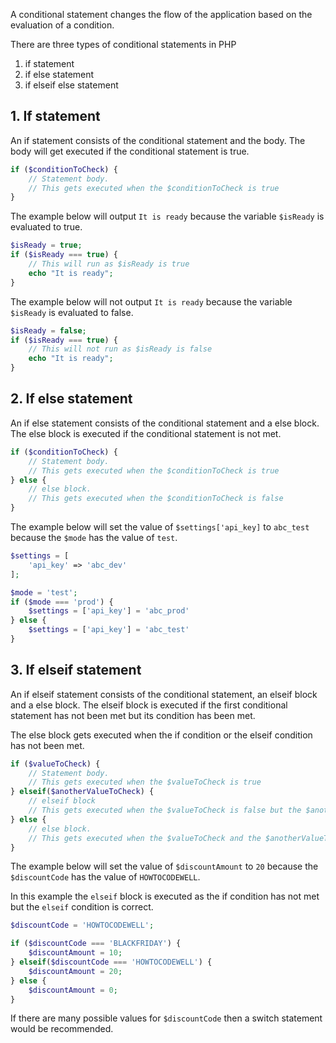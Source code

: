 A conditional statement changes the flow of the application based on the evaluation of a condition.

There are three types of conditional statements in PHP
1. if statement
2. if else statement
3. if elseif else statement

## 1. If statement
An if statement consists of the conditional statement and the body.  The body will get executed if the conditional statement is true.
```php
if ($conditionToCheck) {
    // Statement body.
    // This gets executed when the $conditionToCheck is true
}
```

The example below will output `It is ready` because the variable `$isReady` is evaluated to true.
```php
$isReady = true;
if ($isReady === true) {
    // This will run as $isReady is true
    echo "It is ready";
}
```
The example below will not output `It is ready` because the variable `$isReady` is evaluated to false.
```php
$isReady = false;
if ($isReady === true) {
    // This will not run as $isReady is false
    echo "It is ready";
}
```

## 2. If else statement
An if else statement consists of the conditional statement and a else block. The else block is executed if the conditional statement is not met.

```php
if ($conditionToCheck) {
    // Statement body.
    // This gets executed when the $conditionToCheck is true
} else {
    // else block.
    // This gets executed when the $conditionToCheck is false
}
```

The example below will set the value of `$settings['api_key]` to `abc_test` because the `$mode` has the value of `test`.
```php
$settings = [
    'api_key' => 'abc_dev'
];

$mode = 'test';
if ($mode === 'prod') {
    $settings = ['api_key'] = 'abc_prod'
} else {
    $settings = ['api_key'] = 'abc_test'
}

```
## 3. If elseif statement
An if elseif statement consists of the conditional statement, an elseif block and a else block. The elseif block is executed if the first conditional statement has not been met but its condition has been met.

The else block gets executed when the if condition or the elseif condition has not been met.

```php
if ($valueToCheck) {
    // Statement body.
    // This gets executed when the $valueToCheck is true
} elseif($anotherValueToCheck) {
    // elseif block
    // This gets executed when the $valueToCheck is false but the $anotherValueToCheck condition is true 
} else {
    // else block.
    // This gets executed when the $valueToCheck and the $anotherValueToCheck are both false
}
```

The example below will set the value of `$discountAmount` to `20` because the `$discountCode` has the value of `HOWTOCODEWELL`. 

In this example the `elseif` block is executed as the if condition has not met but the `elseif` condition is correct. 

```php
$discountCode = 'HOWTOCODEWELL';

if ($discountCode === 'BLACKFRIDAY') {
    $discountAmount = 10;
} elseif($discountCode === 'HOWTOCODEWELL') {
    $discountAmount = 20; 
} else {
    $discountAmount = 0; 
}
```

If there are many possible values for `$discountCode` then a switch statement would be recommended.